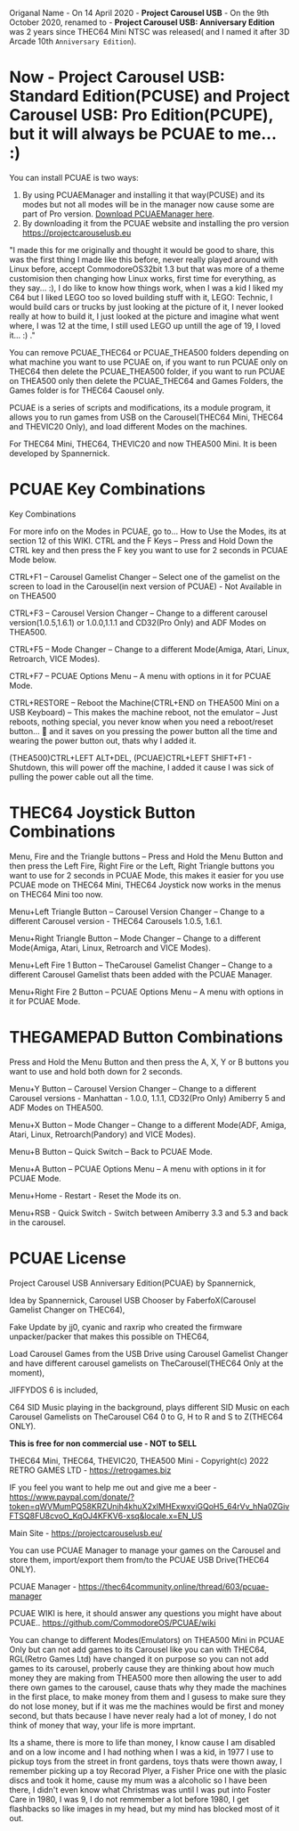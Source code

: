 Origanal Name - On 14 April 2020 - **Project Carousel USB** - On the 9th October 2020, renamed to - **Project Carousel USB: Anniversary Edition** was 2 years since THEC64 Mini NTSC was released( and I named it after 3D Arcade 10th `Anniversary Edition`).

# Now - Project Carousel USB: Standard Edition(PCUSE) and Project Carousel USB: Pro Edition(PCUPE), but it will always be PCUAE to me... :)

You can install PCUAE is two ways:
1. By using PCUAEManager and installing it that way(PCUSE) and its modes but not all modes will be in the manager now cause some are part of Pro version. [Download PCUAEManager here](https://1drv.ms/u/s!AsiWKsjhQ2jelNJtFoF1RSaRBwx5Iw?e=3s5Ja5).
2. By downloading it from the PCUAE website and installing the pro version https://projectcarouselusb.eu 

"I made this for me originally and thought it would be good to share, this was the first thing I made like this before, never really played around with Linux before, accept CommodoreOS32bit 1.3 but that was more of a theme customision then changing how Linux works, first time for everything, as they say... :), I do like to know how things work, when I was a kid I liked my C64 but I liked LEGO too so loved building stuff with it, LEGO: Technic, I would build cars or trucks by just looking at the picture of it, I never looked really at how to build it, I just looked at the picture and imagine what went where, I was 12 at the time, I still used LEGO up untill the age of 19, I loved it... :) ."

You can remove PCUAE_THEC64 or PCUAE_THEA500 folders depending on what machine you want to use PCUAE on, if you want to run PCUAE only on THEC64 then delete the PCUAE_THEA500 folder, if you want to run PCUAE on THEA500 only then delete the PCUAE_THEC64 and Games Folders, the Games folder is for THEC64 Caousel only.

PCUAE is a series of scripts and modifications, its a module program, it allows you to run games from USB on the Carousel(THEC64 Mini, THEC64 and THEVIC20 Only), and load different Modes on the machines.

For THEC64 Mini, THEC64, THEVIC20 and now THEA500 Mini. It is been developed by Spannernick.

PCUAE Key Combinations
=======================
Key Combinations

For more info on the Modes in PCUAE, go to... How to Use the Modes, its at section 12 of this WIKI. CTRL and the F Keys – Press and Hold Down the CTRL key and then press the F key you want to use for 2 seconds in PCUAE Mode below.

CTRL+F1 – Carousel Gamelist Changer – Select one of the gamelist on the screen to load in the Carousel(in next version of PCUAE) - Not Available in on THEA500

CTRL+F3 – Carousel Version Changer – Change to a different carousel version(1.0.5,1.6.1) or 1.0.0,1.1.1 and CD32(Pro Only) and ADF Modes on THEA500. 

CTRL+F5 – Mode Changer – Change to a different Mode(Amiga, Atari, Linux, Retroarch, VICE Modes). 

CTRL+F7 – PCUAE Options Menu – A menu with options in it for PCUAE Mode.

CTRL+RESTORE – Reboot the Machine(CTRL+END on THEA500 Mini on a USB Keyboard) – This makes the machine reboot, not the emulator – Just reboots, nothing special, you never know when you need a reboot/reset button… 🙂 and it saves on you pressing the power button all the time and wearing the power button out, thats why I added it.

(THEA500)CTRL+LEFT ALT+DEL, (PCUAE)CTRL+LEFT SHIFT+F1 - Shutdown, this will power off the machine, I added it cause I was sick of pulling the power cable out all the time.


THEC64 Joystick Button Combinations
======================================

Menu, Fire and the Triangle buttons – Press and Hold the Menu Button and then press the Left Fire, Right Fire or the Left, Right Triangle buttons you want to use for 2 seconds in PCUAE Mode, this makes it easier for you use PCUAE mode on THEC64 Mini, THEC64 Joystick now works in the menus on THEC64 Mini too now.

Menu+Left Triangle Button – Carousel Version Changer – Change to a different Carousel version - THEC64 Carousels 1.0.5, 1.6.1.

Menu+Right Triangle Button – Mode Changer – Change to a different Mode(Amiga, Atari, Linux, Retroarch and VICE Modes).

Menu+Left Fire 1 Button – TheCarousel Gamelist Changer – Change to a different Carousel Gamelist thats been added with the PCUAE Manager.

Menu+Right Fire 2 Button – PCUAE Options Menu – A menu with options in it for PCUAE Mode.



THEGAMEPAD Button Combinations
===============================

Press and Hold the Menu Button and then press the A, X, Y or B buttons you want to use and hold both down for 2 seconds.

Menu+Y Button – Carousel Version Changer – Change to a different Carousel versions - Manhattan - 1.0.0, 1.1.1, CD32(Pro Only) Amiberry 5 and ADF Modes on THEA500.

Menu+X Button – Mode Changer – Change to a different Mode(ADF, Amiga, Atari, Linux, Retroarch(Pandory) and VICE Modes).

Menu+B Button – Quick Switch – Back to PCUAE Mode.

Menu+A Button – PCUAE Options Menu – A menu with options in it for PCUAE Mode.

Menu+Home - Restart - Reset the Mode its on.

Menu+RSB - Quick Switch - Switch between Amiberry 3.3 and 5.3 and back in the carousel.



PCUAE License
==============

Project Carousel USB Anniversary Edition(PCUAE) by Spannernick, 

Idea by Spannernick, Carousel USB Chooser by FaberfoX(Carousel Gamelist Changer on THEC64), 

Fake Update by jj0, cyanic and raxrip who created the firmware unpacker/packer that makes this possible on THEC64, 

Load Carousel Games from the USB Drive using Carousel Gamelist Changer and have different carousel gamelists on TheCarousel(THEC64 Only at the moment), 

JIFFYDOS 6 is included, 

C64 SID Music playing in the background, plays different SID Music on each Carousel Gamelists on TheCarousel C64 0 to G, H to R and S to Z(THEC64 ONLY).

**This is free for non commercial use - NOT to SELL**

THEC64 Mini, THEC64, THEVIC20, THEA500 Mini - Copyright(c) 2022 RETRO GAMES LTD - https://retrogames.biz


IF you feel you want to help me out and give me a beer - https://www.paypal.com/donate/?token=qWVMumPQ58KRZUnjh4khuX2xIMHExwxviGQoH5_64rVv_hNa0ZGivFTSQ8FU8cvoO_KqOJ4KFKV6-xsq&locale.x=EN_US

Main Site - https://projectcarouselusb.eu/

You can use PCUAE Manager to manage your games on the Carousel and store them, import/export them from/to the PCUAE USB Drive(THEC64 ONLY).

PCUAE Manager - https://thec64community.online/thread/603/pcuae-manager

PCUAE WIKI is here, it should answer any questions you might have about PCUAE.. https://github.com/CommodoreOS/PCUAE/wiki

You can change to different Modes(Emulators) on THEA500 Mini in PCUAE Only but can not add games to its Carousel like you can with THEC64, RGL(Retro Games Ltd) have changed it on purpose so you can not add games to its carousel, proberly cause they are thinking about how much money they are making from THEA500 more then allowing the user to add there own games to the carousel, cause thats why they made the machines in the first place, to make money from them and I gusess to make sure they do not lose money, but if it was me the machines would be first and money second, but thats because I have never realy had a lot of money, I do not think of money that way, your life is more imprtant.

Its a shame, there is more to life than money, I know cause I am disabled and on a low income and I had nothing when I was a kid, in 1977 I use to pickup toys from the street in front gardens, toys thats were thown away, I remember picking up a toy Recorad Plyer, a Fisher Price one with the plasic discs and took it home, cause my mum was a alcoholic so I have been there, I didn't even know what Christmas was until I was put into Foster Care in 1980, I was 9, I do not remmember a lot before 1980, I get flashbacks so like images in my head, but my mind has blocked most of it out.
